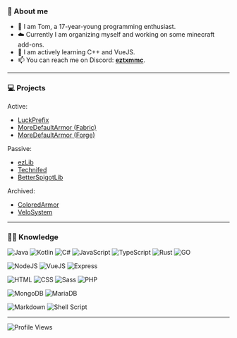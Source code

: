 ### 🧑 About me

- 👋 I am Tom, a 17-year-young programming enthusiast.
- ☁️ Currently I am organizing myself and working on some minecraft add-ons.
- 🌱 I am actively learning C++ and VueJS.
- 📫 You can reach me on Discord: [**eztxmmc**](https://discord.com/users/645244181756903426).

---

### 💻 Projects

Active:

- [LuckPrefix](https://github.com/ezTxmMC/LuckPrefix)
- [MoreDefaultArmor (Fabric)](https://github.com/ezTxmMC/MoreDefaultArmor)
- [MoreDefaultArmor (Forge)](https://github.com/ezTxmMC/MoreDefaultArmor-Forge)

Passive:

- [ezLib](https://github.com/ezTxmMC/ezLib)
- [Technifed](https://github.com/ezTxmMC/Technifed)
- [BetterSpigotLib](https://github.com/ezTxmMC/BetterSpigotLib)

Archived:

- [ColoredArmor](https://github.com/ezTxmMC/ColoredArmor)
- [VeloSystem](https://github.com/ezTxmMC/VeloSystem)

---

### 🧑‍💻 Knowledge

![Java](https://img.shields.io/badge/java-%23ED8B00.svg?style=for-the-badge&logo=openjdk&logoColor=white)
![Kotlin](https://img.shields.io/badge/kotlin-%237F52FF.svg?style=for-the-badge&logo=kotlin&logoColor=white)
![C#](https://img.shields.io/badge/C%23-239120?style=for-the-badge&logo=c-sharp&logoColor=white)
![JavaScript](https://img.shields.io/badge/JavaScript-ffe222?style=for-the-badge&logo=javascript&logoColor=black)
![TypeScript](https://img.shields.io/badge/TypeScript-007ACC?style=for-the-badge&logo=typescript&logoColor=white)
![Rust](https://img.shields.io/badge/rust-%23A72145.svg?style=for-the-badge&logo=rust&logoColor=white)
![GO](https://img.shields.io/badge/go-%2354beff.svg?style=for-the-badge&logo=go&logoColor=white)

![NodeJS](https://img.shields.io/badge/Node.js-43853D?style=for-the-badge&logo=node.js&logoColor=white)
![VueJS](https://img.shields.io/badge/Vue.js-%2342D392?style=for-the-badge&logo=vue.js&logoColor=white)
![Express](https://img.shields.io/badge/Express.js-404D59?style=for-the-badge&logo=express.js&logoColor=white)

![HTML](https://img.shields.io/badge/html-%23E34F26.svg?style=for-the-badge&logo=html5&logoColor=white)
![CSS](https://img.shields.io/badge/css-%231572B6.svg?style=for-the-badge&logo=css3&logoColor=white)
![Sass](https://img.shields.io/badge/Sass-CC6699?style=for-the-badge&logo=sass&logoColor=white)
![PHP](https://img.shields.io/badge/php-%23777BB4.svg?style=for-the-badge&logo=php&logoColor=white)

![MongoDB](https://img.shields.io/badge/MongoDB-4EA94B?style=for-the-badge&logo=mongodb&logoColor=white)
![MariaDB](https://img.shields.io/badge/MariaDB-003545?style=for-the-badge&logo=mariadb&logoColor=white)

![Markdown](https://img.shields.io/badge/Markdown-fea222?style=for-the-badge&logo=markdown&logoColor=white)
![Shell Script](https://img.shields.io/badge/Shell_Script-353535?style=for-the-badge&logo=gnu-bash&logoColor=white)

---

![Profile Views](https://komarev.com/ghpvc/?username=ezTxmMC&style=for-the-badge)
